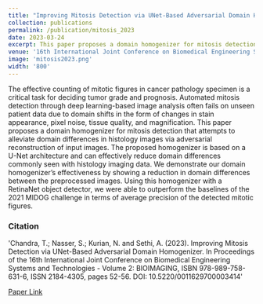 ```yaml
---
title: "Improving Mitosis Detection via UNet-Based Adversarial Domain Homogenizer."
collection: publications
permalink: /publication/mitosis_2023
date: 2023-03-24
excerpt: This paper proposes a domain homogenizer for mitosis detection that attempts to alleviate domain differences in histology images via adversarial reconstruction of input images
venue: '16th International Joint Conference on Biomedical Engineering Systems and Technologies (BIOSTEC 2023)'
image: 'mitosis2023.png'
width: '800'
---
```

The effective counting of mitotic figures in cancer pathology specimen is a critical task for deciding tumor grade and prognosis. Automated mitosis detection through deep learning-based image analysis often fails on unseen patient data due to domain shifts in the form of changes in stain appearance, pixel noise, tissue quality, and magnification. This paper proposes a domain homogenizer for mitosis detection that attempts to alleviate domain differences in histology images via adversarial reconstruction of input images. The proposed homogenizer is based on a U-Net architecture and can effectively reduce domain differences commonly seen with histology imaging data. We demonstrate our domain homogenizer’s effectiveness by showing a reduction in domain differences between the preprocessed images. Using this homogenizer with a RetinaNet object detector, we were able to outperform the baselines of the 2021 MIDOG challenge in terms of average precision of the detected mitotic figures.

### Citation 

'Chandra, T.; Nasser, S.; Kurian, N. and Sethi, A. (2023). Improving Mitosis Detection via UNet-Based Adversarial Domain Homogenizer. In Proceedings of the 16th International Joint Conference on Biomedical Engineering Systems and Technologies - Volume 2: BIOIMAGING, ISBN 978-989-758-631-6, ISSN 2184-4305, pages 52-56. DOI: 10.5220/0011629700003414'

[Paper Link](https://www.scitepress.org/Papers/2023/116297/116297.pdf)
